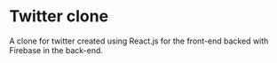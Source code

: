 # Twitter clone
A clone for twitter created using React.js for the front-end backed with Firebase in the back-end.
